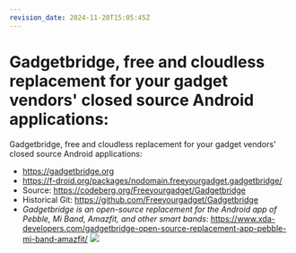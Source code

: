 ```yaml
---
revision_date: 2024-11-20T15:05:45Z
---
```

# Gadgetbridge, free and cloudless replacement for your gadget vendors' closed source Android applications:
Gadgetbridge, free and cloudless replacement for your gadget vendors' closed source Android applications:
* https://gadgetbridge.org
* https://f-droid.org/packages/nodomain.freeyourgadget.gadgetbridge/
* Source: https://codeberg.org/Freeyourgadget/Gadgetbridge
* Historical Git: https://github.com/Freeyourgadget/Gadgetbridge
* *Gadgetbridge is an open-source replacement for the Android app of Pebble, Mi Band, Amazfit, and other smart bands*: https://www.xda-developers.com/gadgetbridge-open-source-replacement-app-pebble-mi-band-amazfit/
![](https://f-droid.org/repo/nodomain.freeyourgadget.gadgetbridge/en-US/phoneScreenshots/11-Devices.png)